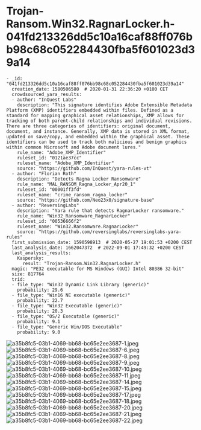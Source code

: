 # Trojan-Ransom.Win32.RagnarLocker.h-041fd213326dd5c10a16caf88ff076bb98c68c052284430fba5f601023d39a14

```
- _id: "041fd213326dd5c10a16caf88ff076bb98c68c052284430fba5f601023d39a14"
  creation_date: 1580506580  # 2020-01-31 22:36:20 +0100 CET
  crowdsourced_yara_results: 
  - author: "InQuest Labs"
    description: "This signature identifies Adobe Extensible Metadata Platform (XMP) identifiers embedded within files. Defined as a standard for mapping graphical asset relationships, XMP allows for tracking of both parent-child relationships and individual revisions. There are three categories of identifiers: original document, document, and instance. Generally, XMP data is stored in XML format, updated on save/copy, and embedded within the graphical asset. These identifiers can be used to track both malicious and benign graphics within common Microsoft and Adobe document lures."
    rule_name: "Adobe_XMP_Identifier"
    ruleset_id: "0121ae37cc"
    ruleset_name: "Adobe_XMP_Identifier"
    source: "https://github.com/InQuest/yara-rules-vt"
  - author: "Florian Roth"
    description: "Detects Ragna Locker Ransomware"
    rule_name: "MAL_RANSOM_Ragna_Locker_Apr20_1"
    ruleset_id: "00001ff3fd"
    ruleset_name: "crime_ransom_ragna_locker"
    source: "https://github.com/Neo23x0/signature-base"
  - author: "ReversingLabs"
    description: "Yara rule that detects RagnarLocker ransomware."
    rule_name: "Win32_Ransomware_RagnarLocker"
    ruleset_id: "00536666f2"
    ruleset_name: "Win32.Ransomware.RagnarLocker"
    source: "https://github.com/reversinglabs/reversinglabs-yara-rules"
  first_submission_date: 1590598913  # 2020-05-27 19:01:53 +0200 CEST
  last_analysis_date: 1662047372  # 2022-09-01 17:49:32 +0200 CEST
  last_analysis_results: 
    Kaspersky: 
      result: "Trojan-Ransom.Win32.RagnarLocker.h"
  magic: "PE32 executable for MS Windows (GUI) Intel 80386 32-bit"
  size: 817764
  trid: 
  - file_type: "Win32 Dynamic Link Library (generic)"
    probability: 29.6
  - file_type: "Win16 NE executable (generic)"
    probability: 22.7
  - file_type: "Win32 Executable (generic)"
    probability: 20.3
  - file_type: "OS/2 Executable (generic)"
    probability: 9.1
  - file_type: "Generic Win/DOS Executable"
    probability: 9.0
```

![a35b8fc5-03b1-4069-bb68-bc65e2ee3687-1.jpeg](a35b8fc5-03b1-4069-bb68-bc65e2ee3687-1.jpeg)
![a35b8fc5-03b1-4069-bb68-bc65e2ee3687-6.jpeg](a35b8fc5-03b1-4069-bb68-bc65e2ee3687-6.jpeg)
![a35b8fc5-03b1-4069-bb68-bc65e2ee3687-8.jpeg](a35b8fc5-03b1-4069-bb68-bc65e2ee3687-8.jpeg)
![a35b8fc5-03b1-4069-bb68-bc65e2ee3687-9.jpeg](a35b8fc5-03b1-4069-bb68-bc65e2ee3687-9.jpeg)
![a35b8fc5-03b1-4069-bb68-bc65e2ee3687-10.jpeg](a35b8fc5-03b1-4069-bb68-bc65e2ee3687-10.jpeg)
![a35b8fc5-03b1-4069-bb68-bc65e2ee3687-11.jpeg](a35b8fc5-03b1-4069-bb68-bc65e2ee3687-11.jpeg)
![a35b8fc5-03b1-4069-bb68-bc65e2ee3687-14.jpeg](a35b8fc5-03b1-4069-bb68-bc65e2ee3687-14.jpeg)
![a35b8fc5-03b1-4069-bb68-bc65e2ee3687-15.jpeg](a35b8fc5-03b1-4069-bb68-bc65e2ee3687-15.jpeg)
![a35b8fc5-03b1-4069-bb68-bc65e2ee3687-17.jpeg](a35b8fc5-03b1-4069-bb68-bc65e2ee3687-17.jpeg)
![a35b8fc5-03b1-4069-bb68-bc65e2ee3687-18.jpeg](a35b8fc5-03b1-4069-bb68-bc65e2ee3687-18.jpeg)
![a35b8fc5-03b1-4069-bb68-bc65e2ee3687-20.jpeg](a35b8fc5-03b1-4069-bb68-bc65e2ee3687-20.jpeg)
![a35b8fc5-03b1-4069-bb68-bc65e2ee3687-21.jpeg](a35b8fc5-03b1-4069-bb68-bc65e2ee3687-21.jpeg)
![a35b8fc5-03b1-4069-bb68-bc65e2ee3687-22.jpeg](a35b8fc5-03b1-4069-bb68-bc65e2ee3687-22.jpeg)
